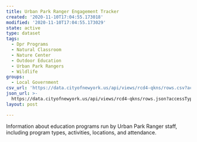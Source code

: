 ```yaml
---
title: Urban Park Ranger Engagement Tracker
created: '2020-11-10T17:04:55.173018'
modified: '2020-11-10T17:04:55.173029'
state: active
type: dataset
tags:
  - Dpr Programs
  - Natural Classroom
  - Nature Center
  - Outdoor Education
  - Urban Park Rangers
  - Wildlife
groups:
  - Local Government
csv_url: 'https://data.cityofnewyork.us/api/views/rcd4-qkns/rows.csv?accessType=DOWNLOAD'
json_url: >-
  https://data.cityofnewyork.us/api/views/rcd4-qkns/rows.json?accessType=DOWNLOAD
layout: post

---
```

Information about education programs run by Urban Park Ranger staff, including program types, activities, locations, and attendance.
